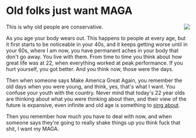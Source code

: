 # Old folks just want MAGA
<img src="http://scripting.com/images/2019/11/18/oldDudePersonBoogieing.png" border="0" align="right">This is why old people are conservative. 

As you age your body wears out. This happens to people at every age, but it first starts to be noticeable in your 40s, and it keeps getting worse until in your 60s, where I am now, you have permanent aches in your body that don't go away. You live with them. From time to time you think about how great life was at 22, when everything worked at peak performance. If you hurt yourself, you got better. And you think now, those were the days. 

Then when someone says Make America Great Again, you remember the old days when you were young, and think, yes, that's what I want. You confuse your youth with the country. Never mind that today's 22 year olds are thinking about what you were thinking about then, and their view of the future is expansive, even infinite and old age is something to <a href="https://www.youtube.com/watch?v=Q_nFwwjBlEc">sing about</a>. 

Then you remember how much you have to deal with now, and when someone says they're going to really shake things up you think fuck that shit, I want my MAGA. 

